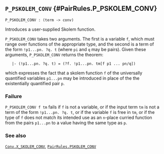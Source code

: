 ## `P_PSKOLEM_CONV` {#PairRules.P_PSKOLEM_CONV}


```
P_PSKOLEM_CONV : (term -> conv)
```



Introduces a user-supplied Skolem function.


`P_PSKOLEM_CONV` takes two arguments.  The first is a variable `f`, which
must range over functions of the appropriate type, and the second is a term of
the form `!p1...pn. ?q. t` (where `pi` and `q` may be pairs).
Given these arguments, `P_PSKOLEM_CONV` returns the theorem:
    
       |- (!p1...pn. ?q. t) = (?f. !p1...pn. tm[f p1 ... pn/q])
    
which expresses the fact that a skolem function `f` of the
universally quantified variables `p1...pn` may be introduced in place of the
the existentially quantified pair `p`.

### Failure

`P_PSKOLEM_CONV f tm` fails if `f` is not a variable, or if the input term `tm`
is not a term of the form `!p1...pn. ?q. t`, or if the variable `f` is free in
`tm`, or if the type of `f` does not match its intended use as an `n`-place
curried function from the pairs `p1...pn` to a value having the same type
as `p`.

### See also

[`Conv.X_SKOLEM_CONV`](#Conv.X_SKOLEM_CONV), [`PairRules.PSKOLEM_CONV`](#PairRules.PSKOLEM_CONV)

